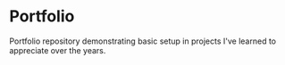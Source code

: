 # Portfolio

Portfolio repository demonstrating basic setup in projects I've learned to appreciate over the years.
